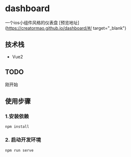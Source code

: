 # dashboard
一个ios小组件风格的仪表盘 [预览地址](https://creatormao.github.io/dashboard/#/ target="_blank")

## 技术栈
- Vue2

## TODO
刚开始

## 使用步骤

### 1.安装依赖
```
npm install
```

### 2. 启动开发环境

```
npm run serve
```

